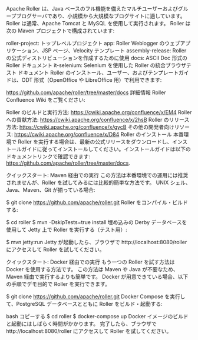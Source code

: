 Apache Roller は、Java ベースのフル機能を備えたマルチユーザーおよびグループブログサーバであり、小規模から大規模なブログサイトに適しています。
Roller は通常、Apache Tomcat と MySQL を使用して実行されます。
Roller は次の Maven プロジェクトで構成されています:

roller-project: トップレベルプロジェクト
app: Roller Weblogger のウェブアプリケーション、JSP ページ、Velocity テンプレート
assembly-release: Roller の公式ディストリビューションを作成するために使用
docs: ASCII Doc 形式の Roller ドキュメント
it-selenium: Selenium を使用した Roller の統合ブラウザテスト
ドキュメント
Roller のインストール、ユーザー、およびテンプレートガイドは、ODT 形式（OpenOffice や LibreOffice 用）で利用できます:

https://github.com/apache/roller/tree/master/docs
詳細情報
Roller Confluence Wiki をご覧ください:

Roller のビルドと実行方法: https://cwiki.apache.org/confluence/x/EM4
Roller への貢献方法: https://cwiki.apache.org/confluence/x/2hsB
Roller のリリース方法: https://cwiki.apache.org/confluence/x/gycB
その他の開発者向けリソース: https://cwiki.apache.org/confluence/x/D84
Roller のインストール
本番環境で Roller を実行する場合は、最新の公式リリースをダウンロードし、インストールガイドに従ってインストールしてください。インストールガイドは以下のドキュメントリンクで確認できます: https://github.com/apache/roller/tree/master/docs.

クイックスタート: Maven 経由での実行
この方法は本番環境での運用には推奨されませんが、Roller を試してみるには比較的簡単な方法です。
UNIX シェル、Java、Maven、Git が揃っている場合:

$ git clone https://github.com/apache/roller.git
Roller をコンパイル・ビルドする:

$ cd roller
$ mvn -DskipTests=true install
埋め込みの Derby データベースを使用して Jetty 上で Roller を実行する（テスト用）:

$ mvn jetty:run
Jetty が起動したら、ブラウザで http://localhost:8080/roller にアクセスして Roller を試してください。

クイックスタート: Docker 経由での実行
もう一つの Roller を試す方法は Docker を使用する方法です。
この方法は Maven や Java が不要なため、Maven 経由で実行するよりも簡単です。
Docker が用意できている場合、以下の手順でデモ目的で Roller を実行できます。

$ git clone https://github.com/apache/roller.git
Docker Compose を実行して、PostgreSQL データベースとともに Roller をビルド・起動する:

bash
コピーする
$ cd roller
$ docker-compose up
Docker イメージのビルドと起動にはしばらく時間がかかります。
完了したら、ブラウザで http://localhost:8080/roller にアクセスして Roller を試してください。
